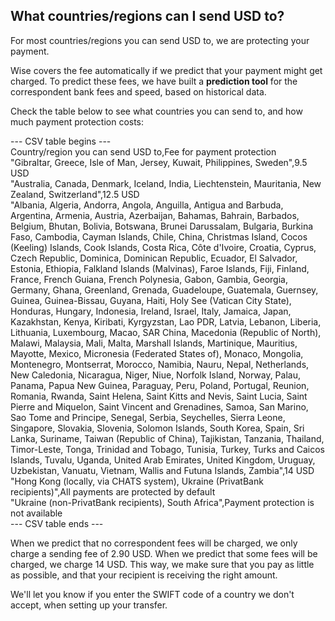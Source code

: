## What countries/regions can I send USD to?  
For most countries/regions you can send USD to, we are protecting your payment.

Wise covers the fee automatically if we predict that your payment might get charged. To predict these fees, we have built a **prediction tool** for the correspondent bank fees and speed, based on historical data. 

Check the table below to see what countries you can send to, and how much payment protection costs:


--- CSV table begins ---  
Country/region you can send USD to,Fee for payment protection  
"Gibraltar, Greece, Isle of Man, Jersey, Kuwait, Philippines, Sweden",9.5 USD  
"Australia, Canada, Denmark, Iceland, India, Liechtenstein, Mauritania, New Zealand, Switzerland",12.5 USD  
"Albania, Algeria, Andorra, Angola, Anguilla, Antigua and Barbuda, Argentina, Armenia, Austria, Azerbaijan, Bahamas, Bahrain, Barbados, Belgium, Bhutan, Bolivia, Botswana, Brunei Darussalam, Bulgaria, Burkina Faso, Cambodia, Cayman Islands, Chile, China, Christmas Island, Cocos (Keeling) Islands, Cook Islands, Costa Rica, Côte d'Ivoire, Croatia, Cyprus, Czech Republic, Dominica, Dominican Republic, Ecuador, El Salvador, Estonia, Ethiopia, Falkland Islands (Malvinas), Faroe Islands, Fiji, Finland, France, French Guiana, French Polynesia, Gabon, Gambia, Georgia, Germany, Ghana, Greenland, Grenada, Guadeloupe, Guatemala, Guernsey, Guinea, Guinea-Bissau, Guyana, Haiti, Holy See (Vatican City State), Honduras, Hungary, Indonesia, Ireland, Israel, Italy, Jamaica, Japan, Kazakhstan, Kenya, Kiribati, Kyrgyzstan, Lao PDR, Latvia, Lebanon, Liberia, Lithuania, Luxembourg, Macao, SAR China, Macedonia (Republic of North), Malawi, Malaysia, Mali, Malta, Marshall Islands, Martinique, Mauritius, Mayotte, Mexico, Micronesia (Federated States of), Monaco, Mongolia, Montenegro, Montserrat, Morocco, Namibia, Nauru, Nepal, Netherlands, New Caledonia, Nicaragua, Niger, Niue, Norfolk Island, Norway, Palau, Panama, Papua New Guinea, Paraguay, Peru, Poland, Portugal, Reunion, Romania, Rwanda, Saint Helena, Saint Kitts and Nevis, Saint Lucia, Saint Pierre and Miquelon, Saint Vincent and Grenadines, Samoa, San Marino, Sao Tome and Principe, Senegal, Serbia, Seychelles, Sierra Leone, Singapore, Slovakia, Slovenia, Solomon Islands, South Korea, Spain, Sri Lanka, Suriname, Taiwan (Republic of China), Tajikistan, Tanzania, Thailand, Timor-Leste, Tonga, Trinidad and Tobago, Tunisia, Turkey, Turks and Caicos Islands, Tuvalu, Uganda, United Arab Emirates, United Kingdom, Uruguay, Uzbekistan, Vanuatu, Vietnam, Wallis and Futuna Islands, Zambia",14 USD  
"Hong Kong (locally, via CHATS system), Ukraine (PrivatBank recipients)",All payments are protected by default  
"Ukraine (non-PrivatBank recipients), South Africa",Payment protection is not available  
--- CSV table ends ---  


When we predict that no correspondent fees will be charged, we only charge a sending fee of 2.90 USD. When we predict that some fees will be charged, we charge 14 USD. This way, we make sure that you pay as little as possible, and that your recipient is receiving the right amount.

We'll let you know if you enter the SWIFT code of a country we don't accept, when setting up your transfer.